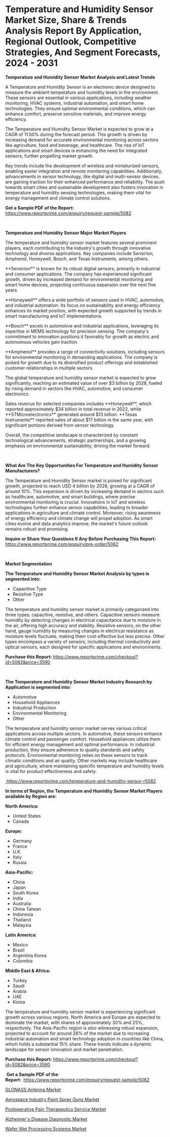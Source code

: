 <p><h1>Temperature and Humidity Sensor Market Size, Share & Trends Analysis Report By Application, Regional Outlook, Competitive Strategies, And Segment Forecasts, 2024 - 2031</h1></p><p><strong>Temperature and Humidity Sensor Market Analysis and Latest Trends</strong></p>
<p><p>A Temperature and Humidity Sensor is an electronic device designed to measure the ambient temperature and humidity levels in the environment. These sensors are essential in various applications, including weather monitoring, HVAC systems, industrial automation, and smart home technologies. They ensure optimal environmental conditions, which can enhance comfort, preserve sensitive materials, and improve energy efficiency.</p><p>The Temperature and Humidity Sensor Market is expected to grow at a CAGR of 11.50% during the forecast period. This growth is driven by increasing demand for accurate environmental monitoring across sectors like agriculture, food and beverage, and healthcare. The rise of IoT applications and smart devices is enhancing the need for integrated sensors, further propelling market growth. </p><p>Key trends include the development of wireless and miniaturized sensors, enabling easier integration and remote monitoring capabilities. Additionally, advancements in sensor technology, like digital and multi-sensor devices, are gaining traction for their enhanced performance and reliability. The push towards smart cities and sustainable development also fosters innovation in temperature and humidity sensing technologies, making them vital for energy management and climate control solutions.</p></p>
<p><strong>Get a Sample PDF of the Report:&nbsp;</strong> <a href="https://www.reportprime.com/enquiry/request-sample/5082?utm_campaign=63&utm_medium=2&utm_source=Github&utm_content=ia&utm_term=28102024&utm_id=temperature-and-humidity-sensor">https://www.reportprime.com/enquiry/request-sample/5082</a></p>
<p>&nbsp;</p>
<p><strong>Temperature and Humidity Sensor Major Market Players</strong></p>
<p><p>The temperature and humidity sensor market features several prominent players, each contributing to the industry's growth through innovative technology and diverse applications. Key companies include Sensirion, Amphenol, Honeywell, Bosch, and Texas Instruments, among others.</p><p>**Sensirion** is known for its robust digital sensors, primarily in industrial and consumer applications. The company has experienced significant growth, driven by increased demand for environmental monitoring and smart home devices, projecting continuous expansion over the next five years.</p><p>**Honeywell** offers a wide portfolio of sensors used in HVAC, automotive, and industrial automation. Its focus on sustainability and energy efficiency enhances its market position, with expected growth supported by trends in smart manufacturing and IoT implementations. </p><p>**Bosch** excels in automotive and industrial applications, leveraging its expertise in MEMS technology for precision sensing. The company's commitment to innovation positions it favorably for growth as electric and autonomous vehicles gain traction.</p><p>**Amphenol** provides a range of connectivity solutions, including sensors for environmental monitoring in demanding applications. The company is poised for growth due to its diversified product offerings and established customer relationships in multiple sectors.</p><p>The global temperature and humidity sensor market is expected to grow significantly, reaching an estimated value of over $3 billion by 2028, fueled by rising demand in sectors like HVAC, automotive, and consumer electronics. </p><p>Sales revenue for selected companies includes **Honeywell**, which reported approximately $34 billion in total revenue in 2022, while **STMicroelectronics** generated around $13 billion. **Texas Instruments** reported sales of about $17 billion in the same year, with significant portions derived from sensor technology. </p><p>Overall, the competitive landscape is characterized by constant technological advancements, strategic partnerships, and a growing emphasis on environmental sustainability, driving the market forward.</p></p>
<p>&nbsp;</p>
<p><strong>What Are The Key Opportunities For Temperature and Humidity Sensor Manufacturers?</strong></p>
<p><p>The Temperature and Humidity Sensor market is poised for significant growth, projected to reach USD 4 billion by 2028, growing at a CAGR of around 10%. This expansion is driven by increasing demand in sectors such as healthcare, automotive, and smart buildings, where precise environmental monitoring is crucial. Innovations in IoT and wireless technologies further enhance sensor capabilities, leading to broader applications in agriculture and climate control. Moreover, rising awareness of energy efficiency and climate change will propel adoption. As smart cities evolve and data analytics improve, the market's future outlook remains robust and promising.</p></p>
<p><strong>Inquire or Share Your Questions If Any Before Purchasing This Report:</strong> <a href="https://www.reportprime.com/enquiry/pre-order/5082?utm_campaign=63&utm_medium=2&utm_source=Github&utm_content=ia&utm_term=28102024&utm_id=temperature-and-humidity-sensor">https://www.reportprime.com/enquiry/pre-order/5082</a></p>
<p>&nbsp;</p>
<p><strong>Market Segmentation</strong></p>
<p><strong>The Temperature and Humidity Sensor Market Analysis by types is segmented into:</strong></p>
<p><ul><li>Capacitive Type</li><li>Resistive Type</li><li>Other</li></ul></p>
<p><p>The temperature and humidity sensor market is primarily categorized into three types: capacitive, resistive, and others. Capacitive sensors measure humidity by detecting changes in electrical capacitance due to moisture in the air, offering high accuracy and stability. Resistive sensors, on the other hand, gauge humidity by measuring changes in electrical resistance as moisture levels fluctuate, making them cost-effective but less precise. Other types encompass a variety of sensors, including thermal conductivity and optical sensors, each designed for specific applications and environments.</p></p>
<p><strong>Purchase this Report:&nbsp;</strong><a href="https://www.reportprime.com/checkout?id=5082&price=3590&utm_campaign=63&utm_medium=2&utm_source=Github&utm_content=ia&utm_term=28102024&utm_id=temperature-and-humidity-sensor">https://www.reportprime.com/checkout?id=5082&price=3590</a></p>
<p>&nbsp;</p>
<p><strong>The Temperature and Humidity Sensor Market Industry Research by Application is segmented into:</strong></p>
<p><ul><li>Automotive</li><li>Household Appliances</li><li>Industrial Production</li><li>Environmental Monitoring</li><li>Other</li></ul></p>
<p><p>The temperature and humidity sensor market serves various critical applications across multiple sectors. In automotive, these sensors enhance climate control and passenger comfort. Household appliances utilize them for efficient energy management and optimal performance. In industrial production, they ensure adherence to quality standards and safety protocols. Environmental monitoring relies on these sensors to track climatic conditions and air quality. Other markets may include healthcare and agriculture, where maintaining specific temperature and humidity levels is vital for product effectiveness and safety.</p></p>
<p><a href="https://www.reportprime.com/temperature-and-humidity-sensor-r5082?utm_campaign=63&utm_medium=2&utm_source=Github&utm_content=ia&utm_term=28102024&utm_id=temperature-and-humidity-sensor">&nbsp;https://www.reportprime.com/temperature-and-humidity-sensor-r5082</a></p>
<p><strong>In terms of Region, the Temperature and Humidity Sensor Market Players available by Region are:</strong></p>
<p>
    <p> <strong> North America: </strong>
        <ul>
            <li>United States</li>
            <li>Canada</li>
        </ul>
        </p> 
    <p> <strong> Europe: </strong>
        <ul>
            <li>Germany</li>
            <li>France</li>
            <li>U.K.</li>
            <li>Italy</li>
            <li>Russia</li>
        </ul>
        </p> 
    <p> <strong> Asia-Pacific: </strong>
        <ul>
            <li>China</li>
            <li>Japan</li>
            <li>South Korea</li>
            <li>India</li>
            <li>Australia</li>
            <li>China Taiwan</li>
            <li>Indonesia</li>
            <li>Thailand</li>
            <li>Malaysia</li>
        </ul>
        </p> 
    <p> <strong> Latin America: </strong>
        <ul>
            <li>Mexico</li>
            <li>Brazil</li>
            <li>Argentina Korea</li>
            <li>Colombia</li>
        </ul>
        </p> 
    <p> <strong> Middle East & Africa: </strong>
        <ul>
            <li>Turkey</li>
            <li>Saudi</li>
            <li>Arabia</li>
            <li>UAE</li>
            <li>Korea</li>
        </ul>
    </p>
    </p>
<p><p>The temperature and humidity sensor market is experiencing significant growth across various regions. North America and Europe are expected to dominate the market, with shares of approximately 30% and 25%, respectively. The Asia-Pacific region is also witnessing robust expansion, projected to account for around 28% of the market due to increasing industrial automation and smart technology adoption in countries like China, which holds a substantial 15% share. These trends indicate a dynamic landscape for sensor innovation and market penetration.</p></p>
<p><strong>Purchase this Report: </strong><a href="https://www.reportprime.com/checkout?id=5082&price=3590&utm_campaign=63&utm_medium=2&utm_source=Github&utm_content=ia&utm_term=28102024&utm_id=temperature-and-humidity-sensor">https://www.reportprime.com/checkout?id=5082&price=3590</a></p>
<p>&nbsp;<strong>Get a Sample PDF of the Report:&nbsp;&nbsp;</strong><a href="https://www.reportprime.com/enquiry/request-sample/5082?utm_campaign=63&utm_medium=2&utm_source=Github&utm_content=ia&utm_term=28102024&utm_id=temperature-and-humidity-sensor">https://www.reportprime.com/enquiry/request-sample/5082</a></p>
<p><strong></strong></p>
<p><p><a href="https://github.com/rovj3gerson/Market-Research-Report-List-1/blob/main/glonass-antenna-market.md?utm_campaign=63&utm_medium=2&utm_source=Github&utm_content=ia&utm_term=28102024&utm_id=temperature-and-humidity-sensor">GLONASS Antenna Market</a></p><p><a href="https://issuu.com/reportprime-2/docs/aerospace-industry-paint-spray-guns_ac222642c85764?utm_campaign=63&utm_medium=2&utm_source=Github&utm_content=ia&utm_term=28102024&utm_id=temperature-and-humidity-sensor">Aerospace Industry Paint Spray Guns Market</a></p><p><a href="https://www.linkedin.com/pulse/decoding-postoperative-pain-therapeutics-service-market-signals-jrhre?utm_campaign=63&utm_medium=2&utm_source=Github&utm_content=ia&utm_term=28102024&utm_id=temperature-and-humidity-sensor">Postoperative Pain Therapeutics Service Market</a></p><p><a href="https://www.linkedin.com/pulse/driving-forces-global-alzheimers-disease-diagnostic-market-rpdue?utm_campaign=63&utm_medium=2&utm_source=Github&utm_content=ia&utm_term=28102024&utm_id=temperature-and-humidity-sensor">Alzheimer`s Disease Diagnostic Market</a></p><p><a href="https://github.com/maq4brod/Market-Research-Report-List-1/blob/main/wafer-wet-processing-systems-market.md?utm_campaign=63&utm_medium=2&utm_source=Github&utm_content=ia&utm_term=28102024&utm_id=temperature-and-humidity-sensor">Wafer Wet Processing Systems Market</a></p></p>